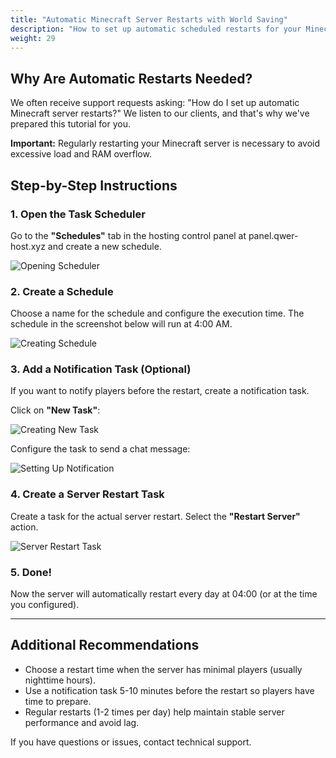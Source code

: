 ```yaml
---
title: "Automatic Minecraft Server Restarts with World Saving"
description: "How to set up automatic scheduled restarts for your Minecraft server to optimize performance while preserving gameplay progress"
weight: 29
---
```


## Why Are Automatic Restarts Needed?

We often receive support requests asking: "How do I set up automatic Minecraft server restarts?" We listen to our clients, and that's why we've prepared this tutorial for you.

**Important:** Regularly restarting your Minecraft server is necessary to avoid excessive load and RAM overflow. 

## Step-by-Step Instructions

### 1. Open the Task Scheduler

Go to the **"Schedules"** tab in the hosting control panel at panel.qwer-host.xyz and create a new schedule.

![Opening Scheduler](/images/docs/help-servers/open-schedules.png)

### 2. Create a Schedule

Choose a name for the schedule and configure the execution time. The schedule in the screenshot below will run at 4:00 AM.

![Creating Schedule](/images/docs/help-servers/create-new-schedule.png)

### 3. Add a Notification Task (Optional)

If you want to notify players before the restart, create a notification task.

Click on **"New Task"**:

![Creating New Task](/images/docs/help-servers/new-task-schedule.png)

Configure the task to send a chat message:

![Setting Up Notification](/images/docs/help-servers/new-task-avtorestart.png)

### 4. Create a Server Restart Task

Create a task for the actual server restart. Select the **"Restart Server"** action.

![Server Restart Task](/images/docs/help-servers/new-task-power-restart.png)

### 5. Done!

Now the server will automatically restart every day at 04:00 (or at the time you configured).

---

## Additional Recommendations

- Choose a restart time when the server has minimal players (usually nighttime hours).
- Use a notification task 5-10 minutes before the restart so players have time to prepare.
- Regular restarts (1-2 times per day) help maintain stable server performance and avoid lag.

If you have questions or issues, contact technical support.
